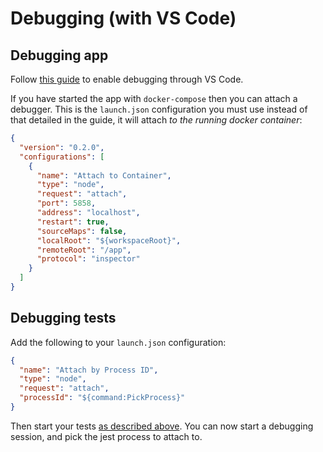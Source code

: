 # Debugging (with VS Code)

## Debugging app

Follow [this guide](https://github.com/docker/labs/blob/83514855aff21eaed3925d1fd28091b23de0e147/developer-tools/nodejs-debugging/VSCode-README.md) to enable debugging through VS Code.

If you have started the app with `docker-compose` then you can attach a debugger. This is the `launch.json` configuration you must use instead of that detailed in the guide, it will attach _to the running docker container_:  

```json
{
  "version": "0.2.0",
  "configurations": [
    {
      "name": "Attach to Container",
      "type": "node",
      "request": "attach",
      "port": 5858,
      "address": "localhost",
      "restart": true,
      "sourceMaps": false,
      "localRoot": "${workspaceRoot}",
      "remoteRoot": "/app",
      "protocol": "inspector"
    }
  ]
}
```

## Debugging tests

Add the following to your `launch.json` configuration:

```json
{
  "name": "Attach by Process ID",
  "type": "node",
  "request": "attach",
  "processId": "${command:PickProcess}"
}
```

Then start your tests [as described above](#tests). You can now start a debugging session, and pick the jest process to attach to.

